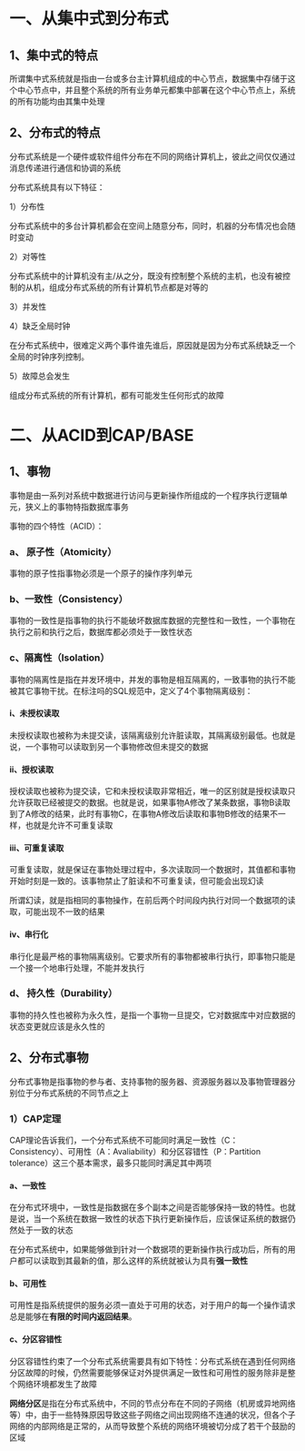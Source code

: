 #  一、从集中式到分布式

## 1、集中式的特点

所谓集中式系统就是指由一台或多台主计算机组成的中心节点，数据集中存储于这个中心节点中，并且整个系统的所有业务单元都集中部署在这个中心节点上，系统的所有功能均由其集中处理

## 2、分布式的特点

分布式系统是一个硬件或软件组件分布在不同的网络计算机上，彼此之间仅仅通过消息传递进行通信和协调的系统

分布式系统具有以下特征：

1）分布性

分布式系统中的多台计算机都会在空间上随意分布，同时，机器的分布情况也会随时变动

2）对等性

分布式系统中的计算机没有主/从之分，既没有控制整个系统的主机，也没有被控制的从机，组成分布式系统的所有计算机节点都是对等的

3）并发性

4）缺乏全局时钟

在分布式系统中，很难定义两个事件谁先谁后，原因就是因为分布式系统缺乏一个全局的时钟序列控制。

5）故障总会发生

组成分布式系统的所有计算机，都有可能发生任何形式的故障

# 二、从ACID到CAP/BASE

## 1、事物 

事物是由一系列对系统中数据进行访问与更新操作所组成的一个程序执行逻辑单元，狭义上的事物特指数据库事务

事物的四个特性（ACID）：

### a、  原子性（Atomicity）

事物的原子性指事物必须是一个原子的操作序列单元

### b、一致性（Consistency）

事物的一致性是指事物的执行不能破坏数据库数据的完整性和一致性，一个事物在执行之前和执行之后，数据库都必须处于一致性状态

### c、隔离性（Isolation）

事物的隔离性是指在并发环境中，并发的事物是相互隔离的，一致事物的执行不能被其它事物干扰。在标注吗的SQL规范中，定义了4个事物隔离级别：

#### i、未授权读取

未授权读取也被称为未提交读，该隔离级别允许脏读取，其隔离级别最低。也就是说，一个事物可以读取到另一个事物修改但未提交的数据

#### ii、授权读取

授权读取也被称为提交读，它和未授权读取非常相近，唯一的区别就是授权读取只允许获取已经被提交的数据。也就是说，如果事物A修改了某条数据，事物B读取到了A修改的结果，此时有事物C，在事物A修改后读取和事物B修改的结果不一样，也就是允许不可重复读取

#### iii、可重复读取

可重复读取，就是保证在事物处理过程中，多次读取同一个数据时，其值都和事物开始时刻是一致的。该事物禁止了脏读和不可重复读，但可能会出现幻读

所谓幻读，就是指相同的事物操作，在前后两个时间段内执行对同一个数据项的读取，可能出现不一致的结果

#### iv、串行化

串行化是最严格的事物隔离级别。它要求所有的事物都被串行执行，即事物只能是一个接一个地串行处理，不能并发执行

### d、 持久性（Durability）

事物的持久性也被称为永久性，是指一个事物一旦提交，它对数据库中对应数据的状态变更就应该是永久性的

## 2、分布式事物

分布式事物是指事物的参与者、支持事物的服务器、资源服务器以及事物管理器分别位于分布式系统的不同节点之上

### 1）CAP定理

CAP理论告诉我们，一个分布式系统不可能同时满足一致性（C：Consistency）、可用性（A：Avaliability）和分区容错性（P：Partition tolerance）这三个基本需求，最多只能同时满足其中两项

#### a、一致性

在分布式环境中，一致性是指数据在多个副本之间是否能够保持一致的特性。也就是说，当一个系统在数据一致性的状态下执行更新操作后，应该保证系统的数据仍然处于一致的状态

在分布式系统中，如果能够做到针对一个数据项的更新操作执行成功后，所有的用户都可以读取到其最新的值，那么这样的系统就被认为具有**强一致性**

#### b、可用性

可用性是指系统提供的服务必须一直处于可用的状态，对于用户的每一个操作请求总是能够在**有限的时间内返回结果**。

#### c、分区容错性

分区容错性约束了一个分布式系统需要具有如下特性：分布式系统在遇到任何网络分区故障的时候，仍然需要能够保证对外提供满足一致性和可用性的服务除非是整个网络环境都发生了故障

**网络分区**是指在分布式系统中，不同的节点分布在不同的子网络（机房或异地网络等）中，由于一些特殊原因导致这些子网络之间出现网络不连通的状况，但各个子网络的内部网络是正常的，从而导致整个系统的网络环境被切分成了若干个鼓励的区域

